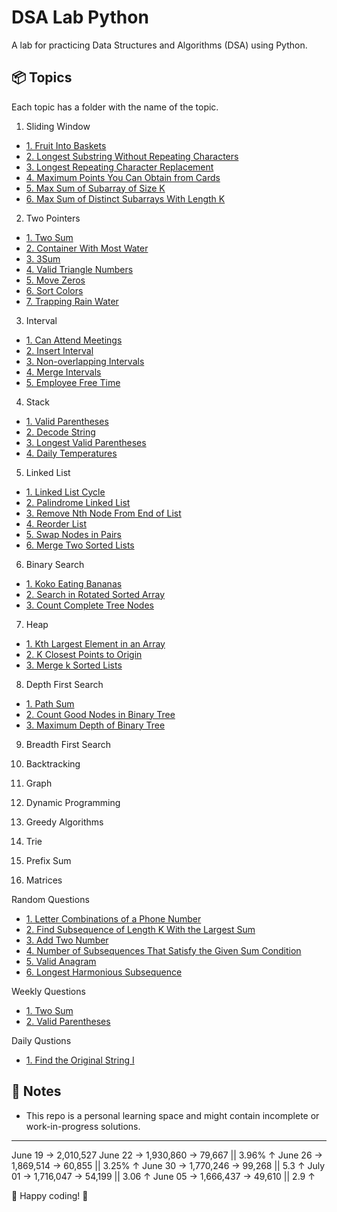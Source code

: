 # DSA Lab Python

A lab for practicing Data Structures and Algorithms (DSA) using Python.

## 📦 Topics
Each topic has a folder with the name of the topic.

1. Sliding Window
- [1. Fruit Into Baskets](01-sliding-window/fruit-into-basket.py)
- [2. Longest Substring Without Repeating Characters](01-sliding-window/longest-substring-without-repeating-chars.py)
- [3. Longest Repeating Character Replacement](01-sliding-window/longest-repeating-character-replacement.py)
- [4. Maximum Points You Can Obtain from Cards](01-sliding-window/max_points-from-cards.py)
- [5. Max Sum of Subarray of Size K](01-sliding-window/max-sum-of-subarray.py)
- [6. Max Sum of Distinct Subarrays With Length K](01-sliding-window/max-sum-distinct-subarray-with-length-k.py)


2. Two Pointers
- [1. Two Sum](02-two-pointers/two-sum.py)
- [2. Container With Most Water](02-two-pointers/container-with-most-water.py)
- [3. 3Sum](02-two-pointers/three-sum.py)
- [4. Valid Triangle Numbers](02-two-pointers/valid-triangle-numbers.py)
- [5. Move Zeros](02-two-pointers/move-zeros.py)
- [6. Sort Colors](02-two-pointers/sort-colors.py)
- [7. Trapping Rain Water](02-two-pointers/trapping-rain-water.py)

3. Interval
- [1. Can Attend Meetings](03-interval/can-attend-meetings.py)
- [2. Insert Interval](03-interval/insert-interval.py)
- [3. Non-overlapping Intervals](03-interval/non-overlapping-intervals.py)
- [4. Merge Intervals](03-interval/merge-intervals.py)
- [5. Employee Free Time](03-interval/employee-free-time.py)


4. Stack
- [1. Valid Parentheses](04-stack/valid-parentheses.py)
- [2. Decode String](04-stack/decode-string.py)
- [3. Longest Valid Parentheses](04-stack/longest-valid-parentheses.py)
- [4. Daily Temperatures](04-stack/daily-temperatures.py)


5. Linked List
- [1. Linked List Cycle](05-linked-list/linked-list-cycle.py)
- [2. Palindrome Linked List](05-linked-list/palindrome-linked-list.py)
- [3. Remove Nth Node From End of List](05-linked-list/remove-nth-node-from-end-of-list.py)
- [4. Reorder List](05-linked-list/reorder-list.py)
- [5. Swap Nodes in Pairs](05-linked-list/swap-nodes-in-pairs.py)
- [6. Merge Two Sorted Lists](05-linked-list/merge-two-sorted-list.py)

6. Binary Search
- [1. Koko Eating Bananas](06-binary-search/koko-eating-banana.py)
- [2. Search in Rotated Sorted Array](06-binary-search/search-in-rotated-sorted-array.py)
- [3. Count Complete Tree Nodes](06-binary-search/count-complete-tree-nodes.py)

7. Heap
- [1. Kth Largest Element in an Array](07-heap/k-th-largest-element-in-an-array.py)
- [2. K Closest Points to Origin](07-heap/k-closest-points-to-origin.py)
- [3. Merge k Sorted Lists](07-heap/merge-k-sorted-lists.py)


8. Depth First Search
- [1. Path Sum](08-depth-first-search/path-sum.py)
- [2. Count Good Nodes in Binary Tree](08-depth-first-search/count-good-nodes-in-binary-tree.py)
- [3. Maximum Depth of Binary Tree](08-depth-first-search/maximum-depth-of-binary-tree.py)
9. Breadth First Search

10. Backtracking

11. Graph

12. Dynamic Programming

13. Greedy Algorithms

14. Trie

15. Prefix Sum

16. Matrices


Random Questions
- [1. Letter Combinations of a Phone Number](random/letter-combination-phone-number.py)
- [2. Find Subsequence of Length K With the Largest Sum](random/find-subsequence-length-k-with-largest-sum.py)
- [3. Add Two Number](random/add-two-numbers.py)
- [4. Number of Subsequences That Satisfy the Given Sum Condition](random/number-subsequence-that-satisfies-the%20given-sum.py)
- [5. Valid Anagram](random/valid-anagram.py)
- [6. Longest Harmonious Subsequence](random/longest-hormonious-subsequence.py)

Weekly Questions
- [1. Two Sum](weekly/1/1-two-sum.py)
- [2. Valid Parentheses](weekly/1/2-valid-parenthesis.py)

Daily Qustions
- [1. Find the Original String I](daily/find-the-original-string.py)





## 📝 Notes
- This repo is a personal learning space and might contain incomplete or work-in-progress solutions.

---
June 19 -> 2,010,527
June 22 -> 1,930,860 -> 79,667 || 3.96% ↑
June 26 -> 1,869,514 -> 60,855 || 3.25% ↑
June 30 -> 1,770,246 -> 99,268 || 5.3 ↑
July 01 -> 1,716,047 -> 54,199 || 3.06 ↑
June 05 -> 1,666,437 -> 49,610 || 2.9 ↑

 🚀 Happy coding! 🚀 
